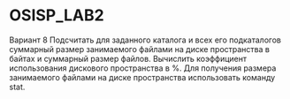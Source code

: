 # OSISP_LAB2
Вариант 8
Подсчитать для заданного каталога и всех его подкаталогов суммарный размер занимаемого файлами на диске пространства в байтах и суммарный размер файлов. Вычислить коэффициент использования дискового пространства в %. Для получения размера занимаемого файлами на диске пространства использовать команду stat.
